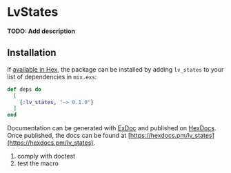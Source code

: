 # LvStates

**TODO: Add description**

## Installation

If [available in Hex](https://hex.pm/docs/publish), the package can be installed
by adding `lv_states` to your list of dependencies in `mix.exs`:

```elixir
def deps do
  [
    {:lv_states, "~> 0.1.0"}
  ]
end
```

Documentation can be generated with [ExDoc](https://github.com/elixir-lang/ex_doc)
and published on [HexDocs](https://hexdocs.pm). Once published, the docs can
be found at [https://hexdocs.pm/lv_states](https://hexdocs.pm/lv_states).

1. comply with doctest
2. test the macro
